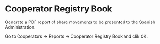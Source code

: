 # Cooperator Registry Book

Generate a PDF report of share movements to be presented to the Spanish Administration.

Go to Cooperators -> Reports -> Cooperator Registry Book and clik OK.